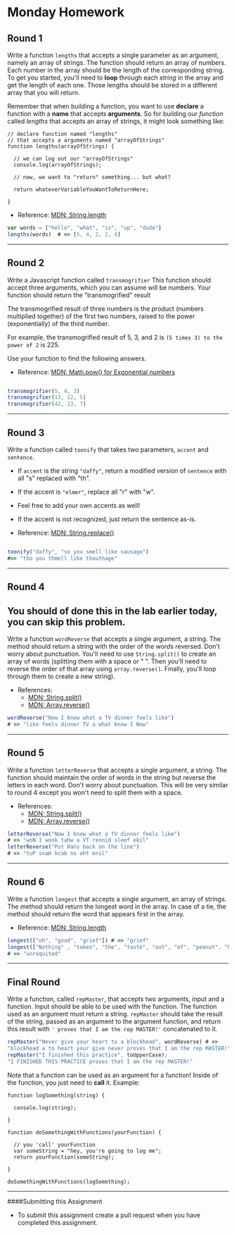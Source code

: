 # Monday Homework

## Round 1

Write a function `lengths` that accepts a single parameter as an argument, namely an array of strings. The function should return an array of numbers. Each number in the array should be the length of the corresponding string. To get you started, you'll need to **loop** through each *string* in the array and get the length of each one. Those lengths should be stored in a different array that you will return.

Remember that when building a function, you want to use **declare** a function with a **name** that accepts **arguments**. So for building our *function* called *lengths* that accepts an array of strings, it might look something like:

```
// declare function named "lengths"
// that accepts a arguments named "arrayOfStrings"
function lengths(arrayOfStrings) {

  // we can log out our "arrayOfStrings"
  console.log(arrayOfStrings);

  // now, we want to "return" something... but what?

  return whateverVariableYouWantToReturnHere;

}
```

- Reference: <a href="https://developer.mozilla.org/en-US/docs/Web/JavaScript/Reference/Global_Objects/String/length" target="_blank">MDN: String.length</a>

```javascript
var words = ["hello", "what", "is", "up", "dude"]
lengths(words)  # => [5, 4, 2, 2, 4]
```

---

## Round 2

Write a Javascript function called `transmogrifier`
This function should accept three arguments, which you can assume will be numbers.
Your function should return the "transmogrified" result

The transmogrified result of three numbers is the product (numbers multiplied together) of the first two numbers, raised to the power (exponentially) of the third number.

For example, the transmogrified result of 5, 3, and 2 is `(5 times 3) to the power of 2` is 225.

Use your function to find the following answers.

- Reference: <a href="https://developer.mozilla.org/en-US/docs/Web/JavaScript/Reference/Global_Objects/Math/pow" target="_blank">MDN: Math.pow() for Exponential numbers</a>

```javascript

transmogrifier(5, 4, 3)
transmogrifier(13, 12, 5)
transmogrifier(42, 13, 7)

```
---
## Round 3

Write a function called `toonify` that takes two parameters, `accent` and `sentence`.
- If `accent` is the string `"daffy"`, return a modified version of `sentence` with all "s" replaced with "th".
- If the accent is `"elmer"`, replace all "r" with "w".
- Feel free to add your own accents as well!
- If the accent is not recognized, just return the sentence as-is.

- Reference: <a href="https://developer.mozilla.org/en-US/docs/Web/JavaScript/Reference/Global_Objects/String/replace" target="_blank">MDN: String.replace()</a>

```javascript

toonify("daffy", "so you smell like sausage")
#=> "tho you thmell like thauthage"

```
---
## Round 4

## You should of done this in the lab earlier today, you can skip this problem.

Write a function `wordReverse` that accepts a single argument, a string. The method should return a string with the order of the words reversed. Don't worry
about punctuation. You'll need to use `String.split()` to create an array of words (splitting them with a space or " ". Then you'll need to reverse the order of that array using `array.reverse()`. Finally, you'll loop through them to create a new string).

- References:
  - <a href="https://developer.mozilla.org/en-US/docs/Web/JavaScript/Reference/Global_Objects/String/split" target="_blank">MDN: String.split()</a>
  - <a href="https://developer.mozilla.org/en-US/docs/Web/JavaScript/Reference/Global_Objects/Array/reverse" target="_blank">MDN: Array.reverse()</a>

```javascript
wordReverse("Now I know what a TV dinner feels like")
# => "like feels dinner TV a what know I Now"
```
---
## Round 5

Write a function `letterReverse` that accepts a single argument, a string. The function should maintain the order of words in the string but reverse the letters in each word. Don't worry about punctuation. This will be very similar to round 4 except you won't need to split them with a space.

- References:
  - <a href="https://developer.mozilla.org/en-US/docs/Web/JavaScript/Reference/Global_Objects/String/split" target="_blank">MDN: String.split()</a>
  - <a href="https://developer.mozilla.org/en-US/docs/Web/JavaScript/Reference/Global_Objects/Array/reverse" target="_blank">MDN: Array.reverse()</a>

```javascript
letterReverse("Now I know what a TV dinner feels like")
# => "woN I wonk tahw a VT rennid sleef ekil"
letterReverse("Put Hans back on the line")
# => "tuP snaH kcab no eht enil"
```
---
## Round 6

Write a function `longest` that accepts a single argument, an array of strings. The method should return the longest word in the array. In case of a tie, the method should return the word that appears first in the array.

- Reference: <a href="https://developer.mozilla.org/en-US/docs/Web/JavaScript/Reference/Global_Objects/String/length" target="_blank">MDN: String.length</a>

```javascript
longest(["oh", "good", "grief"]) # => "grief"
longest(["Nothing" , "takes", "the", "taste", "out", "of", "peanut", "butter", "quite", "like", "unrequited", "love"])
# => "unrequited"
```
---
## Final Round

Write a function, called `repMaster`, that accepts two arguments, input and a function. Input should be able to be used with the function.  The function used as an argument must return a string.  `repMaster` should take the result of the string, passed as an argument to the argument function, and return this result with `' proves that I am the rep MASTER!'` concatenated to it.  

```javascript
repMaster("Never give your heart to a blockhead", wordReverse) # =>
"blockhead a to heart your give never proves that I am the rep MASTER!"
repMaster("I finished this practice", toUpperCase);
"I FINISHED THIS PRACTICE proves that I am the rep MASTER!"
```

Note that a function can be used as an argument for a function! Inside of the function, you just need to **call** it. Example:

```
function logSomething(string) {

  console.log(string);

}

function doSomethingWithFunctions(yourFunction) {

  // you 'call' yourFunction
  var someString = "hey, you're going to log me";
  return yourFunction(someString);

}

doSomethingWithFunctions(logSomething);
```

---

####Submitting this Assignment
- To submit this assignment create a pull request when you have completed
this assignment.
